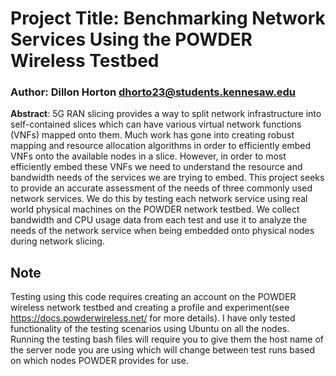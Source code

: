 # Project Title: Benchmarking Network Services Using the POWDER Wireless Testbed 
### Author: Dillon Horton dhorto23@students.kennesaw.edu

**Abstract**: 5G RAN slicing provides a way to split network infrastructure into self-contained slices which can have various virtual network functions (VNFs) mapped onto them. Much work has gone into creating robust mapping and resource allocation algorithms in order to efficiently embed VNFs onto the available nodes in a slice. However, in order to most efficiently embed these VNFs we need to understand the resource and bandwidth needs of the services we are trying to embed. This project seeks to provide an accurate assessment of the needs of three commonly used network services. We do this by testing each network service using real world physical machines on the POWDER network testbed. We collect bandwidth and CPU usage data from each test and use it to analyze the needs of the network service when being embedded onto physical nodes during network slicing.


## Note
Testing using this code requires creating an account on the POWDER wireless network testbed and creating a profile and experiment(see https://docs.powderwireless.net/ for more details). I have only tested functionality of the testing scenarios using Ubuntu on all the nodes. Running the testing bash files will require you to give them the host name of the server node you are using which will change between test runs based on which nodes POWDER provides for use. 
